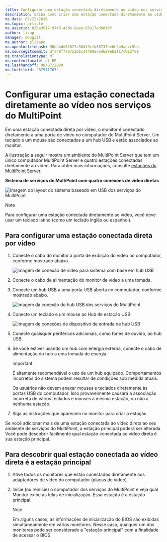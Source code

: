 ```yaml
---
title: Configurar uma estação conectada diretamente ao vídeo nos serviços do MultiPoint
description: Saiba como criar uma estação conectada diretamente ao vídeo nos serviços do MultiPoint
ms.date: 07/22/2016
ms.topic: article
ms.assetid: 82ba3517-9743-4cde-8eea-63a17edb016f
author: lizap
manager: dongill
ms.author: elizapo
ms.openlocfilehash: 90be4dd0f827c30419cfb30737de6e2b9aecc5be
ms.sourcegitcommit: dfa48f77b751dbc34409aced628eb2f17c912f08
ms.translationtype: MT
ms.contentlocale: pt-BR
ms.lasthandoff: 08/07/2020
ms.locfileid: "87971763"
---
```

# <a name="set-up-a-direct-video-connected-station-in-multipoint-services"></a>Configurar uma estação conectada diretamente ao vídeo nos serviços do MultiPoint
Em uma estação conectada direta por vídeo, o monitor é conectado diretamente a uma porta de vídeo no computador do MultiPoint Server. Um teclado e um mouse são conectados a um hub USB e estão associados ao monitor.

A ilustração a seguir mostra um ambiente do MultiPoint Server que tem um único computador MultiPoint Server e quatro estações conectadas diretamente ao vídeo. Para obter mais informações, consulte [estações do MultiPoint Server](MultiPoint-services-Stations.md).

**Sistema de serviços do MultiPoint com quatro conexões de vídeo diretas**

![Imagem do layout do sistema baseado em USB dos serviços do MultiPoint](./media/WMSMultiPointServerUSBSystemLayout.gif)

> [!NOTE]
> Para configurar uma estação conectada diretamente ao vídeo, você deve usar um teclado latino (como um teclado inglês ou espanhol).

## <a name="to-set-up-a-direct-video-connected-station"></a>Para configurar uma estação conectada direta por vídeo

1.  Conecte o cabo do monitor à porta de exibição do vídeo no computador, conforme mostrado abaixo.

    ![Imagem de conexão de vídeo para sistema com base em hub USB](./media/WMSVideoConnection.gif)

2.  Conecte o cabo de alimentação do monitor de vídeo a uma tomada.

3.  Conecte um hub USB a uma porta USB aberta no computador, conforme mostrado abaixo.

    ![Imagem da conexão do hub USB dos serviços do MultiPoint](./media/WMSUSBHubConnection.gif)

4.  Conecte um teclado e um mouse ao Hub de estação USB.

    ![Imagem de conexões de dispositivo de entrada de hub USB](./media/WMSUSBDeviceConnection.gif)

5.  Conecte quaisquer periféricos adicionais, como fones de ouvido, ao hub USB.

6.  Se você estiver usando um hub com energia externa, conecte o cabo de alimentação do hub a uma tomada de energia.

    > [!IMPORTANT]
    > É altamente recomendável o uso de um hub equipado. Comportamentos incorretos do sistema podem resultar de condições sob medida atuais.
    >
    > Os usuários não devem anexar mouses e teclados diretamente às portas USB do computador. Isso provavelmente causará a associação incorreta de vários teclados e mouses à mesma estação, ou não a nenhuma estação.

7.  Siga as instruções que aparecem no monitor para criar a estação.

Se você adicionar mais de uma estação conectada ao vídeo direta ao seu ambiente de serviços do MultiPoint, a estação principal poderá ser alterada. Você pode descobrir facilmente qual estação conectada ao vídeo direta é sua estação principal.

## <a name="to-find-out-which-direct-video-connected-station-is-the-primary-station"></a>Para descobrir qual estação conectada ao vídeo direta é a estação principal

1.  Ative todos os monitores que estão conectados diretamente aos adaptadores de vídeo do computador (placas de vídeo).

2.  Inicie (ou reinicie) o computador dos serviços do MultiPoint e veja qual Monitor exibe as telas de inicialização. Essa estação é a estação principal.

    > [!NOTE]
    > Em alguns casos, as informações de inicialização do BIOS são exibidas simultaneamente em vários monitores. Nesse caso, qualquer um dos monitores pode ser considerado a "estação principal" com a finalidade de acessar o BIOS.
